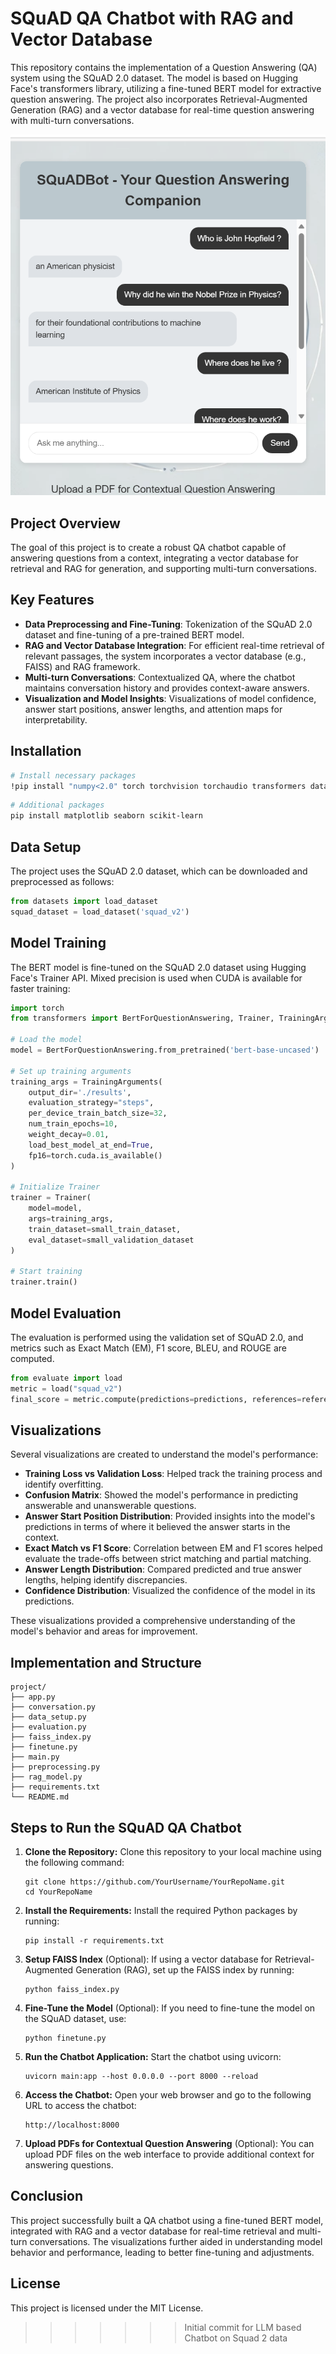 
# SQuAD QA Chatbot with RAG and Vector Database

This repository contains the implementation of a Question Answering (QA) system using the SQuAD 2.0 dataset. The model is based on Hugging Face's transformers library, utilizing a fine-tuned BERT model for extractive question answering. The project also incorporates Retrieval-Augmented Generation (RAG) and a vector database for real-time question answering with multi-turn conversations.

![SQuADBot - Your Question Answering Companion](Screenshot_SQuADBot.png)

## Project Overview

The goal of this project is to create a robust QA chatbot capable of answering questions from a context, integrating a vector database for retrieval and RAG for generation, and supporting multi-turn conversations.

## Key Features
- **Data Preprocessing and Fine-Tuning**: Tokenization of the SQuAD 2.0 dataset and fine-tuning of a pre-trained BERT model.
- **RAG and Vector Database Integration**: For efficient real-time retrieval of relevant passages, the system incorporates a vector database (e.g., FAISS) and RAG framework.
- **Multi-turn Conversations**: Contextualized QA, where the chatbot maintains conversation history and provides context-aware answers.
- **Visualization and Model Insights**: Visualizations of model confidence, answer start positions, answer lengths, and attention maps for interpretability.

## Installation

```bash
# Install necessary packages
!pip install "numpy<2.0" torch torchvision torchaudio transformers datasets accelerate nltk rouge_score tqdm
```

```bash
# Additional packages
pip install matplotlib seaborn scikit-learn
```

## Data Setup

The project uses the SQuAD 2.0 dataset, which can be downloaded and preprocessed as follows:

```python
from datasets import load_dataset
squad_dataset = load_dataset('squad_v2')
```

## Model Training

The BERT model is fine-tuned on the SQuAD 2.0 dataset using Hugging Face's Trainer API. Mixed precision is used when CUDA is available for faster training:

```python
import torch
from transformers import BertForQuestionAnswering, Trainer, TrainingArguments

# Load the model
model = BertForQuestionAnswering.from_pretrained('bert-base-uncased')

# Set up training arguments
training_args = TrainingArguments(
    output_dir='./results',
    evaluation_strategy="steps",
    per_device_train_batch_size=32,
    num_train_epochs=10,
    weight_decay=0.01,
    load_best_model_at_end=True,
    fp16=torch.cuda.is_available()
)

# Initialize Trainer
trainer = Trainer(
    model=model,
    args=training_args,
    train_dataset=small_train_dataset,
    eval_dataset=small_validation_dataset
)

# Start training
trainer.train()
```

## Model Evaluation

The evaluation is performed using the validation set of SQuAD 2.0, and metrics such as Exact Match (EM), F1 score, BLEU, and ROUGE are computed.

```python
from evaluate import load
metric = load("squad_v2")
final_score = metric.compute(predictions=predictions, references=references)
```

## Visualizations

Several visualizations are created to understand the model's performance:

- **Training Loss vs Validation Loss**: Helped track the training process and identify overfitting.
- **Confusion Matrix**: Showed the model's performance in predicting answerable and unanswerable questions.
- **Answer Start Position Distribution**: Provided insights into the model's predictions in terms of where it believed the answer starts in the context.
- **Exact Match vs F1 Score**: Correlation between EM and F1 scores helped evaluate the trade-offs between strict matching and partial matching.
- **Answer Length Distribution**: Compared predicted and true answer lengths, helping identify discrepancies.
- **Confidence Distribution**: Visualized the confidence of the model in its predictions.

These visualizations provided a comprehensive understanding of the model's behavior and areas for improvement.

## Implementation and Structure

```
project/
├── app.py
├── conversation.py
├── data_setup.py
├── evaluation.py
├── faiss_index.py
├── finetune.py
├── main.py
├── preprocessing.py
├── rag_model.py
├── requirements.txt
└── README.md
```
## Steps to Run the SQuAD QA Chatbot

1. **Clone the Repository:** Clone this repository to your local machine using the following command:
    ```
    git clone https://github.com/YourUsername/YourRepoName.git
    cd YourRepoName
    ```
2. **Install the Requirements:** Install the required Python packages by running:
   ```
   pip install -r requirements.txt
   ```
3. **Setup FAISS Index** (Optional): If using a vector database for Retrieval-Augmented Generation (RAG), set up the FAISS index by running:
   ```
   python faiss_index.py
    ```
4. **Fine-Tune the Model** (Optional): If you need to fine-tune the model on the SQuAD dataset, use:
   ```
   python finetune.py
   ```
5. **Run the Chatbot Application:** Start the chatbot using uvicorn:
    ```
    uvicorn main:app --host 0.0.0.0 --port 8000 --reload
    ```
6. **Access the Chatbot:** Open your web browser and go to the following URL to access the chatbot:
    ```
    http://localhost:8000
    ```
7. **Upload PDFs for Contextual Question Answering** (Optional): You can upload PDF files on the web interface to provide additional context for answering questions.

## Conclusion

This project successfully built a QA chatbot using a fine-tuned BERT model, integrated with RAG and a vector database for real-time retrieval and multi-turn conversations. The visualizations further aided in understanding model behavior and performance, leading to better fine-tuning and adjustments.

## License

This project is licensed under the MIT License.
>>>>>>> Initial commit for LLM based Chatbot on Squad 2 data
